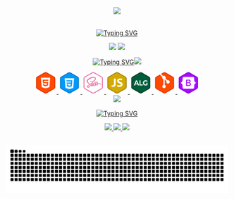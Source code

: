 <!--GIF INICIAL-->
<div align= "center">

<img width="110" src=https://c.tenor.com/3AhuaFENK-wAAAAi/aaaa.gif>

</div>
<br>

<!--TITULO PRINCIPAL-->
<div align="center">

[![Typing SVG](https://readme-typing-svg.herokuapp.com?font=Arial+Black&color=%23FFFFFF&size=32&duration=3000&center=true&vCenter=true&width=500&lines=Sou+Victor+%F0%9F%A4%99;Um+ser+apaixonado+por;Front-End+e+Web_designer)](#)

</div>

<!--CARD RANK STATS-->
<div align = "center">

 <img height="200em" src="https://github-readme-stats.vercel.app/api?username=Victor-Ozores&include_all_commits=true&count_private=true&show_icons=true&bg_color=000&text_color=E0AA3E"/>

<!--CARD STATS DE LINGUAGENS-->
<img height="200em" src="https://github-readme-stats.vercel.app/api/top-langs/?username=Victor-Ozores&layout=compact&bg_color=000&text_color=E0AA3E">

</div>

<!--SEGUNDO TITULO-->
<div align="center">

[![Typing SVG](https://readme-typing-svg.herokuapp.com?font=Arial+Black&color=%23FFFFFF&size=32&duration=4000&center=true&vCenter=true&width=600&lines=Minhas+Tecnologias+Favoritas+)<img width="70" src=https://c.tenor.com/_mmyoLZQomUAAAAi/bibipet-bibi.gif>](#)

</div>

<!--BOX HTML5-->
<div align = "center">

<a href="https://www.devmedia.com.br/certificado/tecnologia/html/victor-amorim">

<img height="50em" src="assets/html.svg">

</a>

<!--BOX CSS3-->
<a href="https://www.devmedia.com.br/certificado/tecnologia/css/victor-amorim">

<img height="50em" src="assets/css.svg">

</a>

<!--BOX SASS-->
<a href="https://udemy-certificate.s3.amazonaws.com/image/UC-0dbda4b2-8e99-4214-be70-2df0a0eda7e5.jpg">

<img height="50em" src="assets/sass.svg">

</a>

<!--BOX JAVASCRIPT-->
<a href="https://www.devmedia.com.br/certificado/tecnologia/javascript/victor-amorim">

<img height="50em" src="assets/js.svg">

</a>

<!--BOX ALGORITIMO-->
<a href="https://www.devmedia.com.br/certificado/tecnologia/algoritmo/victor-amorim">

<img height="50em" src="assets/alg.svg">

</a>

<!--BOX GIT-->
<a href="https://www.devmedia.com.br/certificado/tecnologia/git/victor-amorim">

<img height="50em" src="assets/git.svg">

</a>

<!--BOX BOOTSTRAP-->

<img height="50em" src="assets/bootstrap.svg">

</div>

<!--GIF IMAGEM CONTAINER-->
<div align= "center">

<img width="250em" src=https://i.pinimg.com/originals/22/e6/40/22e640304be35c0ca2adf3d7b9042628.gif>

</div>

<!--TERCEIRO TITULO-->
<div align="center">

[![Typing SVG](https://readme-typing-svg.herokuapp.com?font=Arial+Black&color=%23FFFFFF&size=32&duration=4000&center=true&vCenter=true&width=600&lines=Meus+Contatos)](#)

</div>

<!--WHATSAPP-->
<div align="center">
<a href="https://clicano.link/whatsapp001">

<img height="30em" src="https://img.shields.io/badge/WhatsApp-25D366?style=for-the-badge&logo=whatsapp&logoColor=white">

</a>

<!--GMAIL-->
<a href = "mailto:victor_ozores@hotmail.com">

<img height="30em" src="https://img.shields.io/badge/-Gmail-%23333?style=for-the-badge&logo=gmail&logoColor=white">

</a>

<!--GIF RIGHT-->
<img width="70em" src=https://c.tenor.com/qpaDOu1PEfMAAAAi/cute-animals.gif>
<br>
<br>
</div> 

<div align="center">

![Snake animation](https://github.com/Victor-Ozores/Victor-Ozores/blob/output/github-contribution-grid-snake.svg)

</div>
